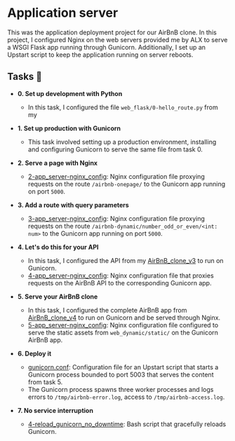 # Application server

This was the application deployment project for our AirBnB clone. In this
project, I configured Nginx on the web servers provided me by ALX
to serve a WSGI Flask app running through Gunicorn. Additionally, I set up an
Upstart script to keep the application running on server reboots.

## Tasks :page_with_curl:

- **0. Set up development with Python**
  - In this task, I configured the file `web_flask/0-hello_route.py` from my
- **1. Set up production with Gunicorn**

  - This task involved setting up a production environment, installing and configuring
    Gunicorn to serve the same file from task 0.

- **2. Serve a page with Nginx**

  - [2-app_server-nginx_config](./2-app_server-nginx_config): Nginx configuration file
    proxying requests on the route `/airbnb-onepage/` to the Gunicorn app running on
    port `5000`.

- **3. Add a route with query parameters**

  - [3-app_server-nginx_config](./3-app_server-nginx_config): Nginx configuration file
    proxying requests on the route `/airbnb-dynamic/number_odd_or_even/<int: num>` to the
    Gunicorn app running on port `5000`.

- **4. Let's do this for your API**

  - In this task, I configured the API from my [AirBnB_clone_v3](./https://github.com/cm-amos/AirBnB_clone_v3) to run on Gunicorn.
  - [4-app_server-nginx_config](./4-app_server-nginx_config): Nginx configuration file
    that proxies requests on the AirBnB API to the corresponding Gunicorn app.

- **5. Serve your AirBnB clone**

  - In this task, I configured the complete AirBnB app from [AirBnB_clone_v4](https://github.com/cm-amos/AirBnB_clone_v4) to run on Gunicorn and be served through Nginx.
  - [5-app_server-nginx_config](./5-app_server-nginx_config): Nginx configuration file
    configured to serve the static assets from `web_dynamic/static/` on the Gunicorn AirBnB
    app.

- **6. Deploy it**

  - [gunicorn.conf](./gunicorn.conf): Configuration file for an Upstart script that starts a
    Gunicorn process bounded to port 5003 that serves the content from task 5.
  - The Gunicorn process spawns three worker processes and logs errors to `/tmp/airbnb-error.log`,
    access to `/tmp/airbnb-access.log`.

- **7. No service interruption**
  - [4-reload_gunicorn_no_downtime](./4-reload_gunicorn_no_downtime): Bash script that gracefully
    reloads Gunicorn.
